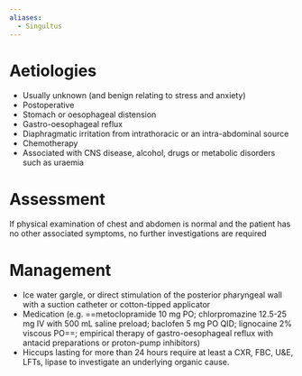 ```yaml
---
aliases:
  - Singultus
---
```

# Aetiologies
- Usually unknown (and benign relating to stress and anxiety)
- Postoperative
- Stomach or oesophageal distension
- Gastro-oesophageal reflux
- Diaphragmatic irritation from intrathoracic or an intra-abdominal source
- Chemotherapy
- Associated with CNS disease, alcohol, drugs or metabolic disorders such as uraemia
# Assessment
If physical examination of chest and abdomen is normal and the patient has no other associated symptoms, no further investigations are required
# Management
- Ice water gargle, or direct stimulation of the posterior pharyngeal wall with a suction catheter or cotton-tipped applicator
- Medication (e.g. ==metoclopramide 10 mg PO; chlorpromazine 12.5-25 mg IV with 500 mL saline preload; baclofen 5 mg PO QID; lignocaine 2% viscous PO==; empirical therapy of gastro-oesophageal reflux with antacid preparations or proton-pump inhibitors)
- Hiccups lasting for more than 24 hours require at least a CXR, FBC, U&E, LFTs, lipase to investigate an underlying organic cause.
